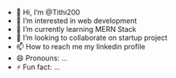- 👋 Hi, I’m @Tithi200
- 👀 I’m interested in web development 
- 🌱 I’m currently learning MERN Stack
- 💞️ I’m looking to collaborate on startup project
- 📫 How to reach me my linkedin profile
- 😄 Pronouns: ...
- ⚡ Fun fact: ...

<!---
Tithi200/Tithi200 is a ✨ special ✨ repository because its `README.md` (this file) appears on your GitHub profile.
You can click the Preview link to take a look at your changes.
--->
